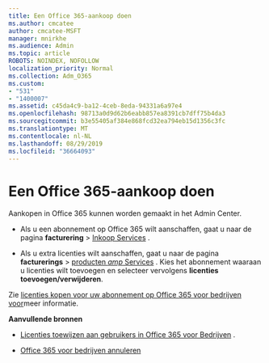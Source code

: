 ```yaml
---
title: Een Office 365-aankoop doen
ms.author: cmcatee
author: cmcatee-MSFT
manager: mnirkhe
ms.audience: Admin
ms.topic: article
ROBOTS: NOINDEX, NOFOLLOW
localization_priority: Normal
ms.collection: Adm_O365
ms.custom:
- "531"
- "1400007"
ms.assetid: c45da4c9-ba12-4ceb-8eda-94331a6a97e4
ms.openlocfilehash: 98713a0d9d62b6eabb857ea8391cb7dff75b4da3
ms.sourcegitcommit: b3e55405af384e868fcd32ea794eb15d1356c3fc
ms.translationtype: MT
ms.contentlocale: nl-NL
ms.lasthandoff: 08/29/2019
ms.locfileid: "36664093"
---
```

# <a name="how-to-make-an-office-365-purchase"></a>Een Office 365-aankoop doen

Aankopen in Office 365 kunnen worden gemaakt in het Admin Center.
  
- Als u een abonnement op Office 365 wilt aanschaffen, gaat u naar de pagina **facturering** \> [Inkoop Services](https://go.microsoft.com/fwlink/p/?linkid=868433) .

- Als u extra licenties wilt aanschaffen, gaat u naar de pagina **facturerings** \> [producten _amp_ Services](https://go.microsoft.com/fwlink/p/?linkid=842054) . Kies het abonnement waaraan u licenties wilt toevoegen en selecteer vervolgens **licenties toevoegen/verwijderen**.
  
Zie [licenties kopen voor uw abonnement op Office 365 voor bedrijven voor](https://docs.microsoft.com/office365/admin/subscriptions-and-billing/buy-licenses)meer informatie.

**Aanvullende bronnen**
  
- [Licenties toewijzen aan gebruikers in Office 365 voor Bedrijven](https://docs.microsoft.com/office365/admin/subscriptions-and-billing/assign-licenses-to-users) .

- [Office 365 voor bedrijven annuleren](https://docs.microsoft.com/office365/admin/subscriptions-and-billing/cancel-your-subscription)